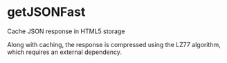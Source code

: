 getJSONFast
===========

Cache JSON response in HTML5 storage

Along with caching, the response is compressed using the LZ77 algorithm, which requires an external dependency.
